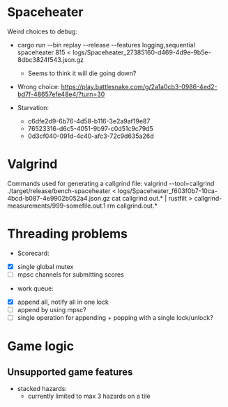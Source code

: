 # Spaceheater
Weird choices to debug:
- cargo run --bin replay --release --features logging,sequential spaceheater 815 < logs/Spaceheater_27385160-d469-4d9e-9b5e-8dbc3824f543.json.gz
  - Seems to think it will die going down?
- Wrong choice: https://play.battlesnake.com/g/2a1a0cb3-0986-4ed2-bd7f-48657efe48e4/?turn=30

- Starvation:
  - c6dfe2d9-6b76-4d58-b116-3e2a9af19e87
  - 76523316-d6c5-4051-9b97-c0d51c9c79d5
  - 0d3cf040-091d-4c40-afc3-72c9d635a26d

# Valgrind
Commands used for generating a callgrind file:
  valgrind --tool=callgrind ./target/release/bench-spaceheater < logs/Spaceheater_f603f0b7-10ca-4bcd-b087-4e9902b052a4.json.gz
  cat callgrind.out.* | rustfilt > callgrind-measurements/999-somefile.out.1
  rm callgrind.out.*

# Threading problems
- Scorecard:
 - [x] single global mutex
 - [ ] mpsc channels for submitting scores
- work queue:
 - [x] append all, notify all in one lock
 - [ ] append by using mpsc?
 - [ ] single operation for appending + popping with a single lock/unlock?

# Game logic
## Unsupported game features
- stacked hazards:
  - currently limited to max 3 hazards on a tile
  
